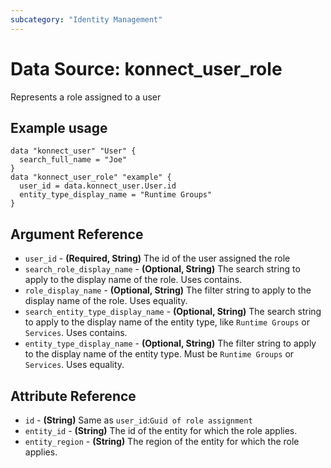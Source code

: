 ```yaml
---
subcategory: "Identity Management"
---
```

# Data Source: konnect_user_role
Represents a role assigned to a user
## Example usage
```hcl
data "konnect_user" "User" {
  search_full_name = "Joe"
}
data "konnect_user_role" "example" {
  user_id = data.konnect_user.User.id
  entity_type_display_name = "Runtime Groups"
}
```
## Argument Reference
* `user_id` - **(Required, String)** The id of the user assigned the role
* `search_role_display_name` - **(Optional, String)** The search string to apply to the display name of the role. Uses contains.
* `role_display_name` - **(Optional, String)** The filter string to apply to the display name of the role. Uses equality.
* `search_entity_type_display_name` - **(Optional, String)** The search string to apply to the display name of the entity type, like `Runtime Groups` or `Services`. Uses contains.
* `entity_type_display_name` - **(Optional, String)** The filter string to apply to the display name of the entity type. Must be `Runtime Groups` or `Services`. Uses equality.
## Attribute Reference
* `id` - **(String)** Same as `user_id`:`Guid of role assignment`
* `entity_id` - **(String)** The id of the entity for which the role applies.
* `entity_region` - **(String)** The region of the entity for which the role applies.
